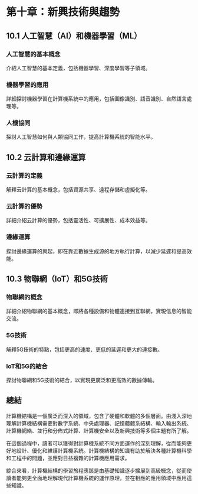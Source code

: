 # 第十章：新興技術與趨勢

## 10.1 人工智慧（AI）和機器學習（ML）

### 人工智慧的基本概念
介紹人工智慧的基本定義，包括機器學習、深度學習等子領域。

### 機器學習的應用
詳細探討機器學習在計算機系統中的應用，包括圖像識別、語音識別、自然語言處理等。

### 人機協同
探討人工智慧如何與人類協同工作，提高計算機系統的智能水平。

## 10.2 云計算和邊緣運算

### 云計算的定義
解釋云計算的基本概念，包括資源共享、遠程存儲和虛擬化等。

### 云計算的優勢
詳細介紹云計算的優勢，包括靈活性、可擴展性、成本效益等。

### 邊緣運算
探討邊緣運算的興起，即在靠近數據生成源的地方執行計算，以減少延遲和提高效能。

## 10.3 物聯網（IoT）和5G技術

### 物聯網的概念
詳細介紹物聯網的基本概念，即將各種設備和物體連接到互聯網，實現信息的智能交流。

### 5G技術
解釋5G技術的特點，包括更高的速度、更低的延遲和更大的連接數。

### IoT和5G的結合
探討物聯網和5G技術的結合，以實現更廣泛和更高效的數據傳輸。

## 總結

計算機結構是一個廣泛而深入的領域，包含了硬體和軟體的多個層面。由淺入深地理解計算機結構需要對數字系統、中央處理器、記憶體體系結構、輸入輸出系統、計算機網絡、並行和分佈式計算、計算機安全以及新興技術等多個主題有所了解。

在這個過程中，讀者可以獲得對計算機系統不同方面運作的深刻理解，從而能夠更好地設計、優化和維護計算機系統。計算機結構的知識有助於解決各種計算機科學和工程中的問題，並應對日益複雜的計算機應用需求。

綜合來看，計算機結構的學習旅程應該是由基礎知識逐步擴展到高級概念，從而使讀者能夠更全面地理解現代計算機系統的運作原理，並在相應的應用領域中應用這些知識。
